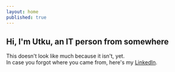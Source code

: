 ```yaml
---
layout: home
published: true
---
```

## Hi, I'm Utku, an IT person from somewhere
This doesn't look like much because it isn't, yet.  
In case you forgot where you came from, here's my [LinkedIn](https://www.linkedin.com/in/utku-kucukduner/).